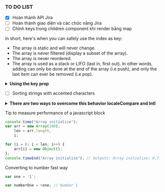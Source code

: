 ### TO DO LIST

- [x] Hoàn thành API Jira
- [ ] Hoàn thành giao diện và các chức năng Jira
- [ ] Chỉnh keys trong children component khi render bằng map

In short, here's when you can safely use the index as key:
- The array is static and will never change.
- The array is never filtered (display a subset of the array).
- The array is never reordered.
- The array is used as a stack or LIFO (last in, first out). In other words, adding can only be done at the end of the array (i.e push), and only the last item can ever be removed (i.e pop).
<details>
  <summary><b>Using the key prop</b></summary>

-   Bad (Potentially)

```javascript
<tbody>
    {rows.map((row, i) => {
        return <ObjectRow key={i} />;
    })}
</tbody>
```

-   Very bad

```javascript
<tbody>
    {rows.map((row) => {
        return <ObjectRow key={Math.random()} />;
    })}
</tbody>
```

-   Very good

```javascript
<tbody>
    {rows.map((row) => {
        return <ObjectRow key={row.uniqueId} />;
    })}
</tbody>
```

-   Good

```javascript
componentWillMount() {
  let rows = this.props.rows.map(item => { 
    return {uid: SomeLibrary.generateUniqueID(), value: item};
  });
}

...

<tbody>
    {rows.map((row) => {
        return <ObjectRow key={row.uid} />;
    })}
</tbody>
```

</details>

- [ ] Sorting strings with accented characters
<details>
  <summary><b>There are two ways to overcome this behavior localeCompare and Intl</b></summary>

-   Bad 

```javascript
// Spanish
['único','árbol', 'cosas', 'fútbol'].sort();
// ["cosas", "fútbol", "árbol", "único"] // bad order

// German
['Woche', 'wöchentlich', 'wäre', 'Wann'].sort();
// ["Wann", "Woche", "wäre", "wöchentlich"] // bad order
```

-   Using localeCompare()

```javascript
['único','árbol', 'cosas', 'fútbol'].sort(function (a, b) {
  return a.localeCompare(b);
});
// ["árbol", "cosas", "fútbol", "único"]

['Woche', 'wöchentlich', 'wäre', 'Wann'].sort(function (a, b) {
  return a.localeCompare(b);
});
// ["Wann", "wäre", "Woche", "wöchentlich"]
```

-   Using Intl.Collator()

```javascript
['único','árbol', 'cosas', 'fútbol'].sort(Intl.Collator().compare);
// ["árbol", "cosas", "fútbol", "único"]

['Woche', 'wöchentlich', 'wäre', 'Wann'].sort(Intl.Collator().compare);
// ["Wann", "wäre", "Woche", "wöchentlich"]
```

According to Firefox Intl.Collator is faster when comparing large numbers of strings.

</details>

Tip to measure performance of a javascript block

```javascript
console.time("Array initialize");
var arr = new Array(100),
    len = arr.length,
    i;

for (i = 0; i < len; i++) {
    arr[i] = new Object();
};
console.timeEnd("Array initialize"); // Outputs: Array initialize: 0.711ms
```

Converting to number fast way
```javascript
var one = '1';

var numberOne = +one; // Number 1
```